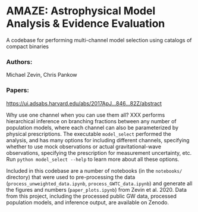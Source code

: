# AMAZE: Astrophysical Model Analysis & Evidence Evaluation
A codebase for performing multi-channel model selection using catalogs of compact binaries

### Authors:
Michael Zevin, Chris Pankow
  
  
### Papers:
https://ui.adsabs.harvard.edu/abs/2017ApJ...846...82Z/abstract


Why use one channel when you can use them all? XXX performs hierarchical inference on branching fractions between any number of population models, where each channel can also be parameterized by physical prescriptions. The executable `model_select` performed the analysis, and has many options for including different channels, specifying whether to use mock observations or actual gravitational-wave observations, specifying the prescription for measurement uncertainty, etc. Run `python model_select --help` to learn more about all these options. 

Included in this codebase are a number of notebooks (in the `notebooks/` directory) that were used to pre-processing the data (`process_unweighted_data.ipynb`, `process_GWTC_data.ipynb`) and generate all the figures and numbers (`paper_plots.ipynb`) from Zevin et al. 2020. Data from this project, including the processed public GW data, processed population models, and inference output, are available on Zenodo. 
